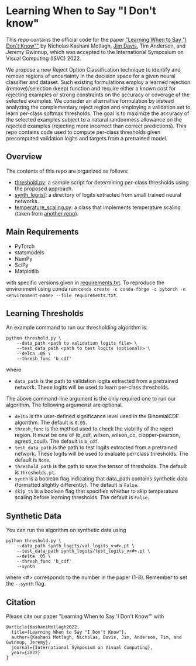 # Learning When to Say "I Don't know"

This repo contains the official code for the paper ["Learning When to Say "I Don't Know""](https://arxiv.org/abs/2209.04944) by Nicholas Kashani Motlagh, [Jim Davis](http://web.cse.ohio-state.edu/~davis.1719/), Tim Anderson, and Jeremy Gwinnup, which was accepted to the International Symposium on Visual Computing (ISVC) 2022.

We propose a new Reject Option Classification technique to identify and remove regions of uncertainty in the decision space for a given neural classifier and dataset. Such existing formulations employ a learned rejection (remove)/selection (keep) function and require either a known cost for rejecting examples or strong constraints on the accuracy or coverage of the selected examples. We consider an alternative formulation by instead analyzing the complementary reject region and employing a validation set to learn per-class softmax thresholds. The goal is to maximize the accuracy of the selected examples subject to a natural randomness allowance on the rejected examples (rejecting more incorrect than correct predictions). This repo contains code used to compute per-class thresholds given precomputed validation logits and targets from a pretrained model.

## Overview 

The contents of this repo are organized as follows:
* [threshold.py](threshold.py): a sample script for determining per-class thresholds using the proposed approach.
* [synth_logits/](synth_logits/): a directory of logits extracted from small trained neural networks.
* [temperature_scaling.py](temperature_scaling.py): a class that implements temperature scaling (taken from [another repo](https://github.com/osu-cvl/calibration/tree/main/temperature_scaling)).

## Main Requirements
* PyTorch
* statsmodels
* NumPy
* SciPy
* Matplotlib

with specific versions given in [requirements.txt](requirements.txt). To reproduce the environment using conda run ```conda create -c conda-forge -c pytorch -n <environment-name> --file requirements.txt```.

## Learning Thresholds

An example command to run our thresholding algorithm is:

```
python threshold.py \
    --data_path <path to validation logits file> \
    --test_data_path <path to test logits (optional)> \
    --delta .05 \
    --thresh_func 'b_cdf'
```

where 

* ```data_path``` is the path to validation logits extracted from a pretrained network. These logits will be used to learn per-class thresholds.

The above command-line argument is the only required one to run our algorithm. The following argumenst are optional.

* ```delta``` is the user-defined significance level used in the BinomialCDF algorithm. The default is ```0.05```.
* ```thresh_func``` is the method used to check the viability of the reject region. It must be one of (b_cdf, wilson, wilson_cc, clopper-pearson, agresti_coull). The default is ```b_cdf```.
* ```test_data_path``` is the path to test logits extracted from a pretrained network. These logits will be used to evaluate per-class thresholds. The default is ```None```.
* ```threshold_path``` is the path to save the tensor of thresholds. The default is ```thresholds.pt```.
* ```synth``` is a boolean flag indicating that data_path contains synthetic data (formatted slightly differently). The default is ```False```.
* ```skip_ts``` is a boolean flag that specifies whether to skip temperature scaling before learning thresholds. The default is ```False```.

## Synthetic Data

You can run the algorithm on synthetic data using 

```
python threshold.py \
    --data_path synth_logits/val_logits_v<#>.pt \
    --test_data_path synth_logits/test_logits_v<#>.pt \
    --delta .05 \
    --thresh_func 'b_cdf'
    --synth
```

where <#> corresponds to the number in the paper (1-8). Remember to set the ```--synth``` flag.

## Citation

Please cite our paper "Learning When to Say 'I Don't Know'" with

```
@article{KashaniMotlagh2022,
  title={Learning When to Say "I Don't Know"},
  author={Kashani Motlagh, Nicholas, Davis, Jim, Anderson, Tim, and Gwinnup, Jeremy},
  journal={International Symposium on Visual Computing},
  year={2022}
}
```
